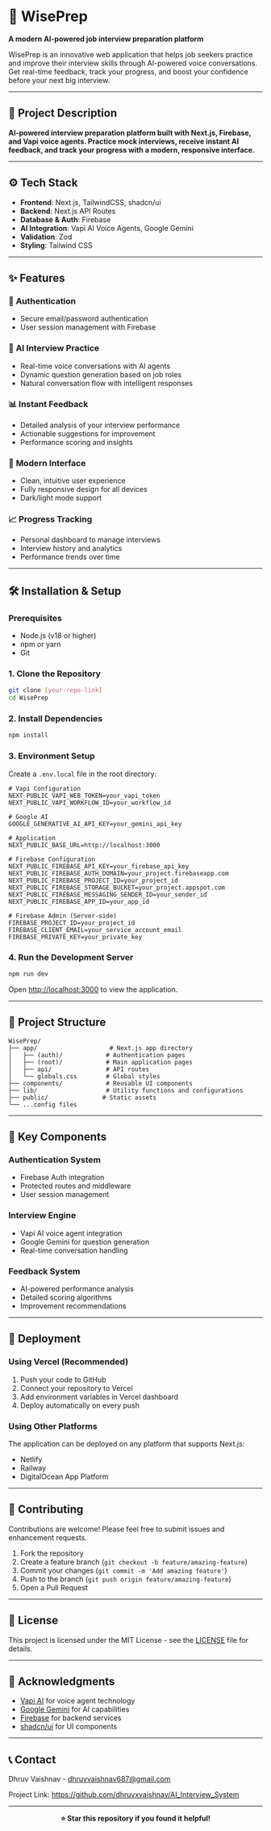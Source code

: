 # 🎯 WisePrep

**A modern AI-powered job interview preparation platform**

WisePrep is an innovative web application that helps job seekers practice and improve their interview skills through AI-powered voice conversations. Get real-time feedback, track your progress, and boost your confidence before your next big interview.

---

## 🚀 Project Description

**AI-powered interview preparation platform built with Next.js, Firebase, and Vapi voice agents. Practice mock interviews, receive instant AI feedback, and track your progress with a modern, responsive interface.**

---

## ⚙️ Tech Stack

- **Frontend**: Next.js, TailwindCSS, shadcn/ui
- **Backend**: Next.js API Routes
- **Database & Auth**: Firebase
- **AI Integration**: Vapi AI Voice Agents, Google Gemini
- **Validation**: Zod
- **Styling**: Tailwind CSS

---

## ✨ Features

### 🔐 **Authentication**
- Secure email/password authentication
- User session management with Firebase

### 🎤 **AI Interview Practice**
- Real-time voice conversations with AI agents
- Dynamic question generation based on job roles
- Natural conversation flow with intelligent responses

### 📊 **Instant Feedback**
- Detailed analysis of your interview performance
- Actionable suggestions for improvement
- Performance scoring and insights

### 📱 **Modern Interface**
- Clean, intuitive user experience
- Fully responsive design for all devices
- Dark/light mode support

### 📈 **Progress Tracking**
- Personal dashboard to manage interviews
- Interview history and analytics
- Performance trends over time

---

## 🛠️ Installation & Setup

### Prerequisites
- Node.js (v18 or higher)
- npm or yarn
- Git

### 1. Clone the Repository
```bash
git clone [your-repo-link]
cd WisePrep
```

### 2. Install Dependencies
```bash
npm install
```

### 3. Environment Setup
Create a `.env.local` file in the root directory:

```env
# Vapi Configuration
NEXT_PUBLIC_VAPI_WEB_TOKEN=your_vapi_token
NEXT_PUBLIC_VAPI_WORKFLOW_ID=your_workflow_id

# Google AI
GOOGLE_GENERATIVE_AI_API_KEY=your_gemini_api_key

# Application
NEXT_PUBLIC_BASE_URL=http://localhost:3000

# Firebase Configuration
NEXT_PUBLIC_FIREBASE_API_KEY=your_firebase_api_key
NEXT_PUBLIC_FIREBASE_AUTH_DOMAIN=your_project.firebaseapp.com
NEXT_PUBLIC_FIREBASE_PROJECT_ID=your_project_id
NEXT_PUBLIC_FIREBASE_STORAGE_BUCKET=your_project.appspot.com
NEXT_PUBLIC_FIREBASE_MESSAGING_SENDER_ID=your_sender_id
NEXT_PUBLIC_FIREBASE_APP_ID=your_app_id

# Firebase Admin (Server-side)
FIREBASE_PROJECT_ID=your_project_id
FIREBASE_CLIENT_EMAIL=your_service_account_email
FIREBASE_PRIVATE_KEY=your_private_key
```

### 4. Run the Development Server
```bash
npm run dev
```

Open [http://localhost:3000](http://localhost:3000) to view the application.

---

## 📁 Project Structure

```
WisePrep/
├── app/                    # Next.js app directory
│   ├── (auth)/            # Authentication pages
│   ├── (root)/            # Main application pages
│   ├── api/               # API routes
│   └── globals.css        # Global styles
├── components/            # Reusable UI components
├── lib/                   # Utility functions and configurations
├── public/               # Static assets
└── ...config files
```

---

## 🔧 Key Components

### Authentication System
- Firebase Auth integration
- Protected routes and middleware
- User session management

### Interview Engine
- Vapi AI voice agent integration
- Google Gemini for question generation
- Real-time conversation handling

### Feedback System
- AI-powered performance analysis
- Detailed scoring algorithms
- Improvement recommendations

---

## 🚀 Deployment

### Using Vercel (Recommended)
1. Push your code to GitHub
2. Connect your repository to Vercel
3. Add environment variables in Vercel dashboard
4. Deploy automatically on every push

### Using Other Platforms
The application can be deployed on any platform that supports Next.js:
- Netlify
- Railway
- DigitalOcean App Platform

---

## 🤝 Contributing

Contributions are welcome! Please feel free to submit issues and enhancement requests.

1. Fork the repository
2. Create a feature branch (`git checkout -b feature/amazing-feature`)
3. Commit your changes (`git commit -m 'Add amazing feature'`)
4. Push to the branch (`git push origin feature/amazing-feature`)
5. Open a Pull Request

---

## 📄 License

This project is licensed under the MIT License - see the [LICENSE](LICENSE) file for details.

---

## 🙏 Acknowledgments

- [Vapi AI](https://vapi.ai/) for voice agent technology
- [Google Gemini](https://gemini.google.com/) for AI capabilities
- [Firebase](https://firebase.google.com/) for backend services
- [shadcn/ui](https://ui.shadcn.com/) for UI components

---

## 📞 Contact

Dhruv Vaishnav - dhruvvaishnav687@gmail.com

Project Link: https://github.com/dhruvxvaishnav/AI_Interview_System

---

<div align="center">

**⭐ Star this repository if you found it helpful!**

</div>
